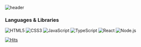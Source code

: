 
![header](https://capsule-render.vercel.app/api?type=wave&color=auto&height=300&section=header&text=Welcome!&fontSize=90)

 ### Languages & Libraries
![HTML5](https://img.shields.io/badge/-HTML5-%23E34F26?style=flat-square&logo=HTML5&logoColor=black)
![CSS3](https://img.shields.io/badge/-CSS3-%231572B6?style=flat-square&logo=CSS3&logoColor=black)
![JavaScript](https://img.shields.io/badge/-JavaScript-%23ECD53F?style=flat-square&logo=JavaScript&logoColor=black)
![TypeScript](https://img.shields.io/badge/-TypeScript-%233178C6?style=flat-square&logo=TypeScript&logoColor=black)
![React](https://img.shields.io/badge/-React-%2361DAFB?style=flat-square&logo=React&logoColor=black)
![Node.js](https://img.shields.io/badge/-Node.js-%23339933?style=flat-square&logo=Node.js&logoColor=black)



[![Hits](https://hits.seeyoufarm.com/api/count/incr/badge.svg?url=https%3A%2F%2Fgithub.com%2Fyoungha-kim&count_bg=%2379C83D&title_bg=%23555555&icon=&icon_color=%23E7E7E7&title=hits&edge_flat=false)](https://hits.seeyoufarm.com)
<!--
**youngha-kim/youngha-kim** is a ✨ _special_ ✨ repository because its `README.md` (this file) appears on your GitHub profile.

Here are some ideas to get you started:

- 🔭 I’m currently working on ...
- 🌱 I’m currently learning ...
- 👯 I’m looking to collaborate on ...
- 🤔 I’m looking for help with ...
- 💬 Ask me about ...
- 📫 How to reach me: ...
- 😄 Pronouns: ...
- ⚡ Fun fact: ...
-->
